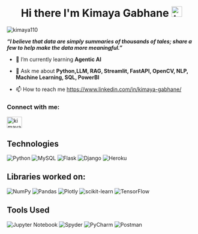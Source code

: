 **<h1 align="center">Hi there I'm Kimaya Gabhane** <img src="https://user-images.githubusercontent.com/1303154/88677602-1635ba80-d120-11ea-84d8-d263ba5fc3c0.gif" width="28px" height="28px" alt="hi"></h1>

<p align="left"> <img src="https://komarev.com/ghpvc/?username=kimaya110&label=Profile%20views&color=0e75b6&style=flat" alt="kimaya110" /> </p>

**_<p>“I believe that data are simply summaries of thousands of tales; share a few to help make the data more meaningful.”<p>_**

  

- 🌱 I’m currently learning **Agentic AI**

- 💬 Ask me about **Python,LLM, RAG, Streamlit, FastAPI, OpenCV, NLP, Machine Learning, SQL, PowerBI**

- 📫 How to reach me https://www.linkedin.com/in/kimaya-gabhane/
  
<!--

- 🧑‍💻 My Portfolio Website https://gauravchandramasiwal.github.io/portfolio.site/
- 🔭 I’m currently working on **AI, Python, LLMS, RAG, Prompt Engineering, Machine Learning**

- 👯 I’m looking to collaborate on **open-source projects**


- 🤝 I’m looking for help with **open-sourcing on GitHub**

- 👨‍💻 All of my projects are available at [https://github.com/kimaya110](https://github.com/kimaya110)

- 📫 How to reach me **Gmail-kimayagabhane1@gmail.com, Twitter- @gabhanekimaya**

- ⚡ Fun fact **I spend almost 3 hours listening to songs, and 1-hour dancing**
-->


<h3 align="left">Connect with me:</h3>
<p align="left">
<a href="https://linkedin.com/in/kimaya-gabhane" target="blank"><img align="center" src="https://raw.githubusercontent.com/rahuldkjain/github-profile-readme-generator/master/src/images/icons/Social/linked-in-alt.svg" alt="kimaya-gabhane" height="30" width="40" /></a>
</p>

<!--
<a href="https://twitter.com/@gabhanekimaya" target="blank"><img align="center" src="https://raw.githubusercontent.com/rahuldkjain/github-profile-readme-generator/master/src/images/icons/Social/twitter.svg" alt="@gabhanekimaya" height="30" width="40" /></a>
<a href="https://kaggle.com/kimayagabhane" target="blank"><img align="center" src="https://raw.githubusercontent.com/rahuldkjain/github-profile-readme-generator/master/src/images/icons/Social/kaggle.svg" alt="kimayagabhane" height="30" width="40" /></a>
<a href="https://www.hackerrank.com/kimayagabhane1?hr_r=1" target="blank"><img align="center" src="https://raw.githubusercontent.com/rahuldkjain/github-profile-readme-generator/master/src/images/icons/Social/hackerrank.svg" alt="kimayagabhane1?hr_r=1" height="30" width="40" /></a>
<a href="https://www.hackerearth.com/@kimayagabhane1" target="blank"><img align="center" src="https://raw.githubusercontent.com/rahuldkjain/github-profile-readme-generator/master/src/images/icons/Social/hackerearth.svg" alt="@kimayagabhane1" height="30" width="40" /></a>
<a href="https://auth.geeksforgeeks.org/user/kimayagabhane1/practice" target="blank"><img align="center" src="https://raw.githubusercontent.com/rahuldkjain/github-profile-readme-generator/master/src/images/icons/Social/geeks-for-geeks.svg" alt="kimayagabhane1/practice" height="30" width="40" /></a>
</p>
-->

## Technologies 
![Python](https://img.shields.io/badge/python-3670A0?style=for-the-badge&logo=python&logoColor=ffdd54)
![MySQL](https://img.shields.io/badge/mysql-%2300f.svg?style=for-the-badge&logo=mysql&logoColor=white)
![Flask](https://img.shields.io/badge/flask-%23000.svg?style=for-the-badge&logo=flask&logoColor=white)
![Django](https://img.shields.io/badge/django-%23092E20.svg?style=for-the-badge&logo=django&logoColor=white)
![Heroku](https://img.shields.io/badge/heroku-%23430098.svg?style=for-the-badge&logo=heroku&logoColor=white)

## Libraries worked on:

![NumPy](https://img.shields.io/badge/numpy-%23013243.svg?style=for-the-badge&logo=numpy&logoColor=white)
![Pandas](https://img.shields.io/badge/pandas-%23150458.svg?style=for-the-badge&logo=pandas&logoColor=white)
![Plotly](https://img.shields.io/badge/Plotly-%233F4F75.svg?style=for-the-badge&logo=plotly&logoColor=white)
![scikit-learn](https://img.shields.io/badge/scikit--learn-%23F7931E.svg?style=for-the-badge&logo=scikit-learn&logoColor=white)
![TensorFlow](https://img.shields.io/badge/TensorFlow-%23FF6F00.svg?style=for-the-badge&logo=TensorFlow&logoColor=white)

## Tools Used
![Jupyter Notebook](https://img.shields.io/badge/jupyter-%23FA0F00.svg?style=for-the-badge&logo=jupyter&logoColor=white)
![Spyder](https://img.shields.io/badge/Spyder-838485?style=for-the-badge&logo=spyder%20ide&logoColor=maroon)
![PyCharm](https://img.shields.io/badge/pycharm-143?style=for-the-badge&logo=pycharm&logoColor=black&color=black&labelColor=green)
![Postman](https://img.shields.io/badge/Postman-FF6C37?style=for-the-badge&logo=postman&logoColor=white)

<!--
<p><img align="left" src="https://github-readme-stats.vercel.app/api/top-langs?username=kimaya110&show_icons=true&locale=en&layout=compact" alt="kimaya110" /></p>

<p>&nbsp;<img align="center" src="https://github-readme-stats.vercel.app/api?username=kimaya110&show_icons=true&locale=en" alt="kimaya110" /></p>

<p><img align="center" src="https://github-readme-streak-stats.herokuapp.com/?user=kimaya110&" alt="kimaya110" /></p>
-->

<!--
**Kimaya110/Kimaya110** is a ✨ _particular_ ✨ repository because its `README.md` (this file) appears on your GitHub profile.

Here are some ideas to get you started:

- 🔭 I’m currently working on ...
- 🌱 I’m currently learning ...
- 👯 I’m looking to collaborate on ...
- 🤔 I’m looking for help with...
- 💬 Ask me about ...
- 📫 How to reach me: ...
- 😄 Pronouns: ...
- ⚡ Fun fact: ...
-->
